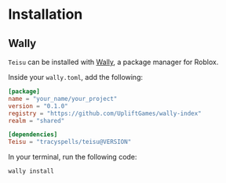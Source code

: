 # Installation

## Wally

`Teisu` can be installed with [Wally](https://wally.run/), a package manager for Roblox.

Inside your `wally.toml`, add the following:

```toml title = "wally.toml" {8}
[package]
name = "your_name/your_project"
version = "0.1.0"
registry = "https://github.com/UpliftGames/wally-index"
realm = "shared"

[dependencies]
Teisu = "tracyspells/teisu@VERSION"
```

In your terminal, run the following code:

```bash
wally install
```